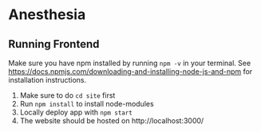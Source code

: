 # Anesthesia
## Running Frontend
Make sure you have npm installed by running `npm -v` in your terminal. See https://docs.npmjs.com/downloading-and-installing-node-js-and-npm for installation instructions.
1. Make sure to do `cd site` first
2. Run `npm install` to install node-modules
3. Locally deploy app with `npm start`
4. The website should be hosted on http://localhost:3000/